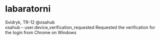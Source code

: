 # labaratorni
Svidryk, TR-12 
 @osahub	
osahub – user.device_verification_requested
Requested the verification for the login from Chrome on Windows
